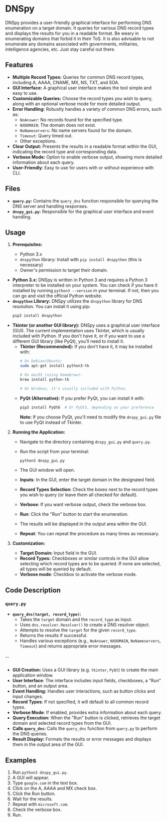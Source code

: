 # DNSpy

DNSpy provides a user-friendly graphical interface for performing DNS enumeration on a target domain. It queries for various DNS record types and displays the results for you in a readable format. Be weary in enumerating domains that forbid it in their ToS. It is also advisable to not enumerate any domains associated with governments, militaries, intelligence agencies, etc. Just stay careful out there.

## Features

*   **Multiple Record Types:** Queries for common DNS record types, including A, AAAA, CNAME, MX, NS, TXT, and SOA.
*   **GUI Interface:**  A graphical user interface makes the tool simple and easy to use.
*   **Customizable Queries:** Choose the record types you wish to query, along with an optional verbose mode for more detailed output.
*   **Error Handling:** Robustly handles a variety of common DNS errors, such as:
    *   `NoAnswer`: No records found for the specified type.
    *   `NXDOMAIN`: The domain does not exist.
    *   `NoNameservers`: No name servers found for the domain.
    *   `Timeout`: Query timed out.
    *   Other exceptions.
*   **Clear Output:** Presents the results in a readable format within the GUI, indicating the record type and corresponding data.
*   **Verbose Mode:** Option to enable verbose output, showing more detailed information about each query.
* **User-Friendly**: Easy to use for users with or without experience with CLI.


## Files

*   **`query.py`:** Contains the `query_dns` function responsible for querying the DNS server and handling responses.
*   **`dnspy_gui.py`:** Responsible for the graphical user interface and event handling.

## Usage

1.  **Prerequisites:**

    *   Python 3.x
    *   `dnspython` library: Install with `pip install dnspython` (this is necessary)
    *   Owner's permission to target their domain. 

*   **Python 3.x:** DNSpy is written in Python 3 and requires a Python 3 interpreter to be installed on your system. You can check if you have it installed by running `python3 --version` in your terminal. If not, then you can go and visit the official Python website.
*   **`dnspython` Library:** DNSpy utilizes the `dnspython` library for DNS resolution. You can install it using pip:
    ```bash
    pip3 install dnspython
    ```
*   **Tkinter (or another GUI library):** DNSpy uses a graphical user interface (GUI). The current implementation uses Tkinter, which is usually included with Python. If you don't have it, or if you want to use a different GUI library (like PyQt), you'll need to install it.
    *   **Tkinter (Recommended):**  If you don't have it, it may be installed with:
        ```bash
        # On Debian/Ubuntu:
        sudo apt-get install python3-tk

        # On macOS (using Homebrew):
        brew install python-tk

        # On Windows, it's usually included with Python.
        ```
    *   **PyQt (Alternative):** If you prefer PyQt, you can install it with:
        ```bash
        pip3 install PyQt6  # Or PyQt5, depending on your preference
        ```
        **Note:** If you choose PyQt, you'll need to modify the `dnspy_gui.py` file to use PyQt instead of Tkinter.

2.  **Running the Application:**

    *   Navigate to the directory containing `dnspy_gui.py` and `query.py`.
    *   Run the script from your terminal:

        ```bash
        python3 dnspy_gui.py
        ```
    *   The GUI window will open.
    * **Inputs**: In the GUI, enter the target domain in the designated field. 
    * **Record Types Selection**: Check the boxes next to the record types you wish to query (or leave them all checked for default).
    * **Verbose**: If you want verbose output, check the verbose box.
    * **Run**: Click the "Run" button to start the enumeration.
    *   The results will be displayed in the output area within the GUI.
    * **Repeat**: You can repeat the procedure as many times as necessary.

3.  **Customization:**

    *   **Target Domain:** Input field in the GUI.
    *   **Record Types:** Checkboxes or similar controls in the GUI allow selecting which record types are to be queried. If none are selected, all types will be queried by default.
    * **Verbose mode**: Checkbox to activate the verbose mode.

## Code Description

### `query.py`

*   **`query_dns(target, record_type)`:**
    *   Takes the `target` domain and the `record_type` as input.
    *   Uses `dns.resolver.Resolver()` to create a DNS resolver object.
    *   Attempts to resolve the `target` for the given `record_type`.
    *   Returns the results if successful.
    *   Handles various exceptions (e.g., `NoAnswer`, `NXDOMAIN`, `NoNameservers`, `Timeout`) and returns appropriate error messages.

### ``

*   **GUI Creation:**  Uses a GUI library (e.g. `tkinter`, `PyQt`) to create the main application window.
* **User Interface**: The interface includes input fields, checkboxes, a "Run" button, and an output area.
*   **Event Handling:** Handles user interactions, such as button clicks and input changes.
* **Record Types**: If not specified, it will default to all common record types.
* **Verbose Mode**: If enabled, provides extra information about each query.
*   **Query Execution:** When the "Run" button is clicked, retrieves the target domain and selected record types from the GUI.
*   **Calls `query_dns`:** Calls the `query_dns` function from `query.py` to perform the DNS queries.
*   **Result Display:** Formats the results or error messages and displays them in the output area of the GUI.

## Examples

1. Run `python3 dnspy_gui.py`.
2. A GUI will appear.
3. Type `google.com` in the text box.
4. Click on the A, AAAA and MX check box.
5. Click the Run button.
6. Wait for the results.
7. Repeat with `microsoft.com`.
8. Check the verbose box.
9. Run.

